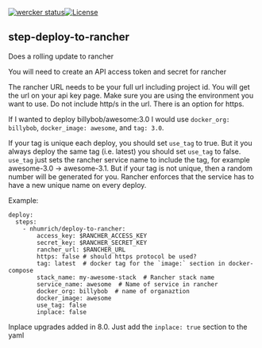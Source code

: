 [![wercker status](https://app.wercker.com/status/a97a97980dd62f7c13fa5e2214fd43b1/m "wercker status")](https://app.wercker.com/project/bykey/a97a97980dd62f7c13fa5e2214fd43b1)[![License](http://img.shields.io/:license-mit-blue.svg)](http://doge.mit-license.org)
## step-deploy-to-rancher

Does a rolling update to rancher

You will need to create an API access token and secret for rancher

The rancher URL needs to be your full url including project id. You will get the url on your api key page. Make sure you are using the environment you want to use. Do not include http/s in the url. There is an option for https.

If I wanted to deploy billybob/awesome:3.0 I would use `docker_org: billybob`, `docker_image: awesome`, and `tag: 3.0`.

If your tag is unique each deploy, you should set `use_tag` to true. But it you always deploy the same tag (i.e. latest) you should set `use_tag` to false. `use_tag` just sets the rancher service name to include the tag, for example awesome-3.0 -> awesome-3.1. But if your tag is not unique, then a random number will be generated for you. Rancher enforces that the service has to have a new unique name on every deploy.


Example:

    deploy:
      steps:
        - nhumrich/deploy-to-rancher:
            access_key: $RANCHER_ACCESS_KEY
            secret_key: $RANCHER_SECRET_KEY
            rancher_url: $RANCHER_URL
            https: false # should https protocol be used?
            tag: latest  # docker tag for the `image:` section in docker-compose
            stack_name: my-awesome-stack  # Rancher stack name
            service_name: awesome  # Name of service in rancher
            docker_org: billybob  # name of organaztion
            docker_image: awesome
            use_tag: false
            inplace: false

Inplace upgrades added in 8.0. Just add the `inplace: true` section to the yaml
